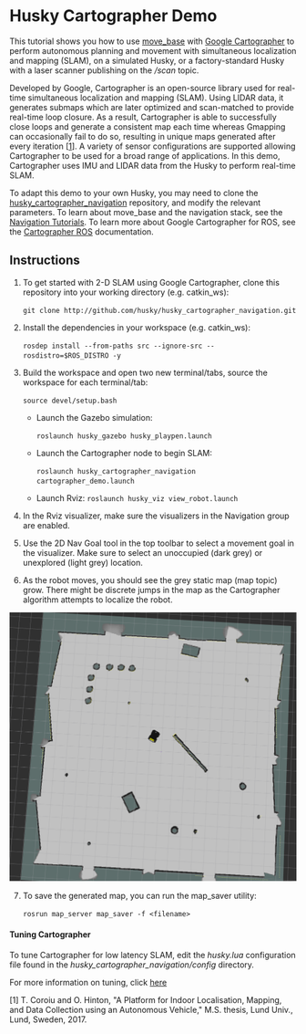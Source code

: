# Husky Cartographer Demo

This tutorial shows you how to use [move_base](http://wiki.ros.org/move_base) with [Google Cartographer](https://github.com/googlecartographer) to perform autonomous planning and movement with simultaneous localization and mapping (SLAM), on a simulated Husky, or a factory-standard Husky with a laser scanner publishing on the */scan* topic.

Developed by Google, Cartographer is an open-source library used for real-time simultaneous localization and mapping (SLAM). Using LIDAR data, it generates submaps which are later optimized and scan-matched to provide real-time loop closure. As a result, Cartographer is able to successfully close loops and generate a consistent map each time whereas Gmapping can occasionally fail to do so, resulting in unique maps generated after every iteration [[1](https://lup.lub.lu.se/student-papers/search/publication/8915402)]. A variety of sensor configurations are supported allowing Cartographer to be used for a broad range of applications. In this demo, Cartographer uses IMU and LIDAR data from the Husky to perform real-time SLAM.

To adapt this demo to your own Husky, you may need to clone the [husky_cartographer_navigation](http://github.com/husky/husky_cartographer_navigation.git) repository, and modify the relevant parameters. To learn about move_base and the navigation stack, see the [Navigation Tutorials](http://wiki.ros.org/navigation/Tutorials). To learn more about Google Cartographer for ROS, see the [Cartographer ROS](https://google-cartographer-ros.readthedocs.io/en/latest/) documentation.

## Instructions

  1. To get started with 2-D SLAM using Google Cartographer, clone this repository into your working directory (e.g. catkin_ws):

     `git clone http://github.com/husky/husky_cartographer_navigation.git`

  2. Install the dependencies in your workspace (e.g. catkin_ws):

     `rosdep install --from-paths src --ignore-src --rosdistro=$ROS_DISTRO -y`

  3. Build the workspace and open two new terminal/tabs, source the workspace for each terminal/tab:

     `source devel/setup.bash`

      - Launch the Gazebo simulation:

        `roslaunch husky_gazebo husky_playpen.launch`

      - Launch the Cartographer node to begin SLAM:

        `roslaunch husky_cartographer_navigation cartographer_demo.launch`

      - Launch Rviz:
        `roslaunch husky_viz view_robot.launch`

  4. In the Rviz visualizer, make sure the visualizers in the Navigation group are enabled.

  5. Use the 2D Nav Goal tool in the top toolbar to select a movement goal in the visualizer. Make sure to select an unoccupied (dark grey) or unexplored (light grey) location.

  6. As the robot moves, you should see the grey static map (map topic) grow. There might be discrete jumps in the map as the Cartographer algorithm attempts to localize the robot.

  ![Husky World Map](husky_cartographer.png)

  7. To save the generated map, you can run the map_saver utility:

     `rosrun map_server map_saver -f <filename>`

#### Tuning Cartographer

To tune Cartographer for low latency SLAM, edit the *husky.lua* configuration file found in the *husky_cartographer_navigation/config* directory.

For more information on tuning, click [here](http://google-cartographer-ros.readthedocs.io/en/latest/tuning.html)

[1] T. Coroiu and O. Hinton, "A Platform for Indoor Localisation,
Mapping, and Data Collection using an
Autonomous Vehicle," M.S. thesis, Lund Univ., Lund, Sweden, 2017.
